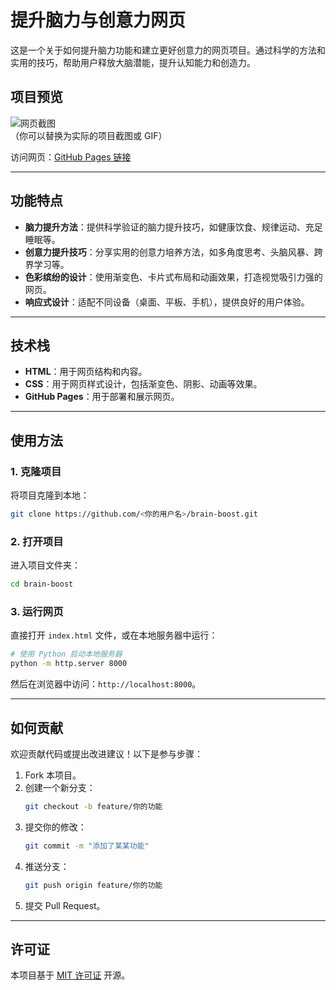 # 提升脑力与创意力网页

这是一个关于如何提升脑力功能和建立更好创意力的网页项目。通过科学的方法和实用的技巧，帮助用户释放大脑潜能，提升认知能力和创造力。

## 项目预览

![网页截图](https://via.placeholder.com/800x600)  
（你可以替换为实际的项目截图或 GIF）

访问网页：[GitHub Pages 链接](https://<你的用户名>.github.io/brain-boost)

---

## 功能特点

- **脑力提升方法**：提供科学验证的脑力提升技巧，如健康饮食、规律运动、充足睡眠等。
- **创意力提升技巧**：分享实用的创意力培养方法，如多角度思考、头脑风暴、跨界学习等。
- **色彩缤纷的设计**：使用渐变色、卡片式布局和动画效果，打造视觉吸引力强的网页。
- **响应式设计**：适配不同设备（桌面、平板、手机），提供良好的用户体验。

---

## 技术栈

- **HTML**：用于网页结构和内容。
- **CSS**：用于网页样式设计，包括渐变色、阴影、动画等效果。
- **GitHub Pages**：用于部署和展示网页。

---

## 使用方法

### 1. 克隆项目

将项目克隆到本地：

```bash
git clone https://github.com/<你的用户名>/brain-boost.git
```

### 2. 打开项目

进入项目文件夹：

```bash
cd brain-boost
```

### 3. 运行网页

直接打开 `index.html` 文件，或在本地服务器中运行：

```bash
# 使用 Python 启动本地服务器
python -m http.server 8000
```

然后在浏览器中访问：`http://localhost:8000`。

---

## 如何贡献

欢迎贡献代码或提出改进建议！以下是参与步骤：

1. Fork 本项目。
2. 创建一个新分支：
   ```bash
   git checkout -b feature/你的功能
   ```
3. 提交你的修改：
   ```bash
   git commit -m "添加了某某功能"
   ```
4. 推送分支：
   ```bash
   git push origin feature/你的功能
   ```
5. 提交 Pull Request。

---

## 许可证

本项目基于 [MIT 许可证](LICENSE) 开源。
